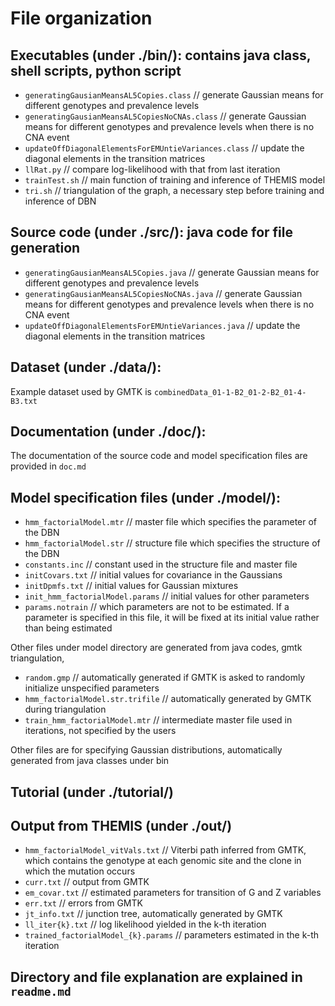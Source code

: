 # File organization

## Executables (under ./bin/): contains java class, shell scripts, python script
* `generatingGausianMeansAL5Copies.class`   // generate Gaussian means for different genotypes and prevalence levels
* `generatingGausianMeansAL5CopiesNoCNAs.class`  // generate Gaussian means for different genotypes and prevalence levels when there is no CNA event
* `updateOffDiagonalElementsForEMUntieVariances.class`  // update the diagonal elements in the transition matrices
* `llRat.py` // compare log-likelihood with that from last iteration 
* `trainTest.sh`  // main function of training and inference of THEMIS model
* `tri.sh`  // triangulation of the graph, a necessary step before training and inference of DBN

## Source code (under ./src/):  java code for file generation
* `generatingGausianMeansAL5Copies.java`  // generate Gaussian means for different genotypes and prevalence levels
* `generatingGausianMeansAL5CopiesNoCNAs.java`  // generate Gaussian means for different genotypes and prevalence levels when there is no CNA event
* `updateOffDiagonalElementsForEMUntieVariances.java`  // update the diagonal elements in the transition matrices

## Dataset (under ./data/): 
Example dataset used by GMTK is `combinedData_01-1-B2_01-2-B2_01-4-B3.txt`

## Documentation (under ./doc/): 
The documentation of the source code and model specification files are provided in `doc.md`

## Model specification files (under ./model/):
* `hmm_factorialModel.mtr`  // master file which specifies the parameter of the DBN
* `hmm_factorialModel.str`  // structure file which specifies the structure of the DBN
* `constants.inc`  // constant used in the structure file and master file
* `initCovars.txt`  // initial values for covariance in the Gaussians
* `initDpmfs.txt`  // initial values for Gaussian mixtures
* `init_hmm_factorialModel.params`  // initial values for other parameters
* `params.notrain`  // which parameters are not to be estimated. If a parameter is specified in this file, it will be fixed at its initial value rather than being estimated

Other files under model directory are generated from java codes, gmtk triangulation,
* `random.gmp`  // automatically generated if GMTK is asked to randomly initialize unspecified parameters
* `hmm_factorialModel.str.trifile`  // automatically generated by GMTK during triangulation
* `train_hmm_factorialModel.mtr`  // intermediate master file used in iterations, not specified by the users

Other files are for specifying Gaussian distributions, automatically generated from java classes under bin


## Tutorial (under ./tutorial/)


## Output from THEMIS (under ./out/)

* `hmm_factorialModel_vitVals.txt`  // Viterbi path inferred from GMTK, which contains the genotype at each genomic site and the clone in which the mutation occurs
* `curr.txt`  // output from GMTK
* `em_covar.txt`  // estimated parameters for transition of G and Z variables
* `err.txt`  // errors from GMTK
* `jt_info.txt`  // junction tree, automatically generated by GMTK
* `ll_iter{k}.txt`  // log likelihood yielded in the k-th iteration  
* `trained_factorialModel_{k}.params`  // parameters estimated in the k-th iteration  


## Directory and file explanation are explained in  `readme.md`

